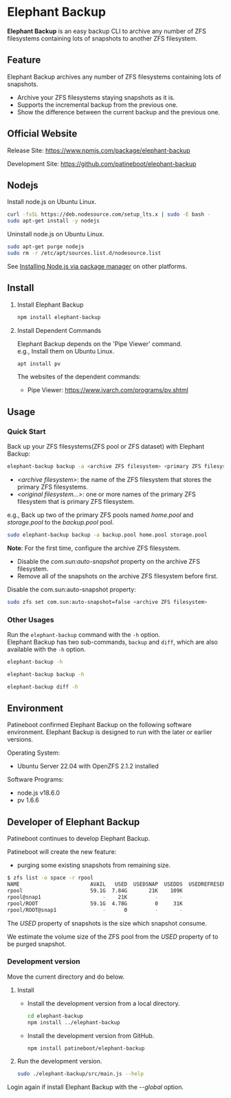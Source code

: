 # Elephant Backup

**Elephant Backup** is an easy backup CLI to archive any number of ZFS filesystems containing lots of snapshots to another ZFS filesystem.

## Feature

Elephant Backup archives any number of ZFS filesystems containing lots of snapshots.

- Archive your ZFS filesystems staying snapshots as it is.
- Supports the incremental backup from the previous one.
- Show the difference between the current backup and the previous one.

## Official Website

Release Site: <https://www.npmjs.com/package/elephant-backup>

Development Site: <https://github.com/patineboot/elephant-backup>

## Nodejs

Install node.js on Ubuntu Linux.

```bash
curl -fsSL https://deb.nodesource.com/setup_lts.x | sudo -E bash -
sudo apt-get install -y nodejs
```

Uninstall node.js on Ubuntu Linux.

```bash
sudo apt-get purge nodejs
sudo rm -r /etc/apt/sources.list.d/nodesource.list
```

See [Installing Node.js via package manager](https://nodejs.org/en/download/package-manager/#debian-and-ubuntu-based-linux-distributions) on other platforms.

## Install

1. Install Elephant Backup

   ```bash
   npm install elephant-backup
   ```

1. Install Dependent Commands

   Elephant Backup depends on the 'Pipe Viewer' command.  
   e.g., Install them on Ubuntu Linux.

   ```bash
   apt install pv
   ```

   The websites of the dependent commands:
   - Pipe Viewer: <https://www.ivarch.com/programs/pv.shtml>

## Usage

### Quick Start

Back up your ZFS filesystems(ZFS pool or ZFS dataset) with Elephant Backup:

```bash
elephant-backup backup -a <archive ZFS filesystem> <primary ZFS filesystem...>
```

- _\<archive filesystem\>_: the name of the ZFS filesystem that stores the primary ZFS filesystems.
- _\<original filesystem...>_: one or more names of the primary ZFS filesystem that is primary ZFS filesystem.

e.g., Back up two of the primary ZFS pools named _home.pool_ and _storage.pool_ to the _backup.pool_ pool.

```bash
sudo elephant-backup backup -a backup.pool home.pool storage.pool
```

**Note**: For the first time, configure the archive ZFS filesystem.

- Disable the _com.sun:auto-snapshot_ property on the archive ZFS filesystem.
- Remove all of the snapshots on the archive ZFS filesystem before first.

Disable the com.sun:auto-snapshot property:

```bash
sudo zfs set com.sun:auto-snapshot=false <archive ZFS filesystem>
```

### Other Usages

Run the `elephant-backup` command with the `-h` option.  
Elephant Backup has two sub-commands, `backup` and `diff`, which are also available with the `-h` option.

```bash
elephant-backup -h

elephant-backup backup -h

elephant-backup diff -h
```

## Environment

Patineboot confirmed Elephant Backup on the following software environment.
Elephant Backup is designed to run with the later or earlier versions.

Operating System:

- Ubuntu Server 22.04 with OpenZFS 2.1.2 installed

Software Programs:

- node.js v18.6.0
- pv 1.6.6

## Developer of Elephant Backup

Patineboot continues to develop Elephant Backup.

Patineboot will create the new feature:

- purging some existing snapshots from remaining size.

```bash
$ zfs list -o space -r rpool
NAME                       AVAIL   USED  USEDSNAP  USEDDS  USEDREFRESERV  USEDCHILD
rpool                      59.1G  7.84G       21K    109K              0      7.84G
rpool@snap1                    -    21K         -       -              -          -
rpool/ROOT                 59.1G  4.78G         0     31K              0      4.78G
rpool/ROOT@snap1               -      0         -       -              -          -
```

The _USED_ property of snapshots is the size which snapshot consume.

We estimate the volume size of the ZFS pool from the _USED_ property of to be purged snapshot.

### Development version

Move the current directory and do below.

1. Install

   - Install the development version from a local directory.

      ```bash
      cd elephant-backup
      npm install ../elephant-backup
      ```

   - Install the development version from GitHub.

      ```bash
      npm install patineboot/elephant-backup
      ```

1. Run the development version.

   ```bash
   sudo ./elephant-backup/src/main.js --help
   ```

Login again if install Elephant Backup with the _--global_ option.
